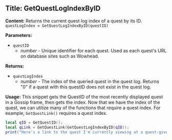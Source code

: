 ## Title: GetQuestLogIndexByID

**Content:**
Returns the current quest log index of a quest by its ID.
`questLogIndex = GetQuestLogIndexByID(questID)`

**Parameters:**
- `questID`
  - *number* - Unique identifier for each quest. Used as each quest's URL on database sites such as Wowhead.

**Returns:**
- `questLogIndex`
  - *number* - The index of the queried quest in the quest log. Returns "0" if a quest with this questID does not exist in the quest log.

**Usage:**
This snippet gets the QuestID of the most recently displayed quest in a Gossip frame, then gets the index. Now that we have the index of the quest, we can utilize many of the functions that require a quest index. For example, `GetQuestLink()` requires a quest index.
```lua
local qID = GetQuestID();
local qLink = GetQuestLink(GetQuestLogIndexByID(qID));
print("Here's a link to the quest I'm currently viewing at a quest-giver: " .. qLink);
```